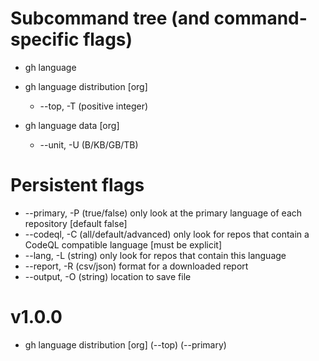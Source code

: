 # Subcommand tree (and command-specific flags)
- gh language

- gh language distribution [org]
    - --top, -T (positive integer)

- gh language data [org]
   - --unit, -U (B/KB/GB/TB)

# Persistent flags
- --primary, -P (true/false) only look at the primary language of each repository [default false]
- --codeql, -C (all/default/advanced)  only look for repos that contain a CodeQL compatible language [must be explicit]
- --lang, -L (string) only look for repos that contain this language
- --report, -R (csv/json) format for a downloaded report
- --output, -O (string) location to save file


# v1.0.0
- gh language distribution [org] (--top) (--primary)